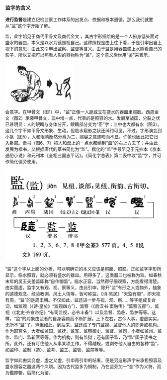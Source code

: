 ### 监字的含义

**进行监督**是建立纪检监察工作体系的出发点、依据和根本遵循。那么我们就要从“监”这个字开始了解。

监，此字始见于商代甲骨文及商代金文 ，其古字形描绘的是一个人俯身低头面对盛水的器皿，本义是以水为镜照视自己。这种照视是由上往下看，于是引申出自上视下的意思，由此又引申出监察、监督等含义。由于监是用器皿盛上水照看自己的影子，所以又把可以照看人影的器物称为“监”，这个意义后世用“鉴”来表示。



<img src="home/assets/178418222_IDe6q-1709778821424-1.png" alt="img" style="zoom: 80%;" />





会意字。在甲骨文（图1）中，“监”正像一人跪或立在盛水的器皿里照脸。西周金文（图2）承袭甲骨文，皿中增一点，代表的是照容的水。发展至战国，分裂之状已甚明显：人的眼睛与身体分开，眼睛部分变为“臣”字；皿中也大都有水（图3）。这几个字不如甲骨文形象、生动，但临水窥影之状还绰约可见。不过，字形演变到小篆（图5），人和眼睛断然分离为二，照容之意遂晦而不显，许慎也因此把它归入卧部。隶书（图6、7）把人和盘上的一点水都缩到“皿”的右上方去了；并由此发展为楷书，又根据唐代的草书简化为“监”。楷化的“监”字最早见于元抄本《京本通俗小说》和元刊本《全相三国志平话》。《简化字总表》第二表中收“监”字，并可作简化偏旁使用。



<img src="home/assets/resize,m_lfit,limit_1,h_748-1709778825029-3.png" alt="img" style="zoom: 50%;" />



“监”这个字从上面的分析，可以明确它的本义应该是照面、照影。正如监字字形所显示，临水照容，就必须有盛水的器皿。用得多了，这类器皿也被称为监。如春秋末年的吴王夫差监即称“自作御监”。临水正容，当然得仔细观察，方能看得清楚。由实而虚，监字又有观、视、察等义，由此引申，除开“监”有形之人或物外，抽象的道德观念、经验教训、风土人情等，皆可称监。《诗·烝民》“天监有周”，即天视有周，“监”的是周王朝。不仅如此，监还进一步与视、观、察……等字组成复合词，如监观（《诗·皇矣》“监观四方”）、监察（《后汉书·窦融传》“监察五郡”）、监视（《北史·齐宣帝纪》“有司监视，必令丰备”）以及监督、监临、监护等等。这样，“监”的对象由监者的自身容颜而不断扩展，上下左右，古今人事，虚虚实实，无所不“监”了。岂但如此，到后来，监还成了专门监视、监督他人的职务或机构。作为职官名，大者如监国、监抚、监军、监察御史、监督、监司，小者如监州、监作、监门、监斩官等等。作为机构，则有监狱；还有国子监，乃“监”国子读书之所。此外，还有盯住他人从事某项工作，不得越规，或剥夺他人自由的各种“监”，如监印、监制（造）、监考、监工、监管、监禁等等。

监字如此由实变虚，虚之又虚，引申再引申的结果，便是另造形声字来承担照容及盛水照容之器这两个义项。因为古代监多为铜制，乃在监旁加一“金”作为义符，而为鑑即鑒，后简化为鉴。